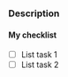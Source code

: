 ### Description

<!-- Comment goes here -->

#### My checklist 

- [ ] List task 1
- [ ] List task 2
